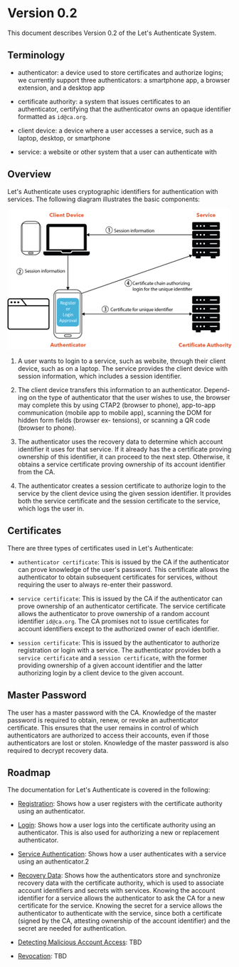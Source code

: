 # Version 0.2

This document describes Version 0.2 of the Let's Authenticate System.

## Terminology

- authenticator: a device used to store certificates and authorize logins; we
  currently support three authenticators: a smartphone app, a browser extension,
  and a desktop app

- certificate authority: a system that issues certificates to an authenticator,
  certifying that the authenticator owns an opaque identifier formatted as
  `id@ca.org`.

- client device: a device where a user accesses a service, such as a laptop,
  desktop, or smartphone

- service: a website or other system that a user can authenticate with

## Overview

Let's Authenticate uses cryptographic identifiers for authentication with
services. The following diagram illustrates the basic components:

![Let's Authenticate architecture](./images/letsauth-login-revised.png)

1. A user wants to login to a service, such as website, through their client
   device, such as on a laptop. The service provides the client device with
   session information, which includes a session identifier.

1. The client device transfers this information to an authenticator. Depend- ing
   on the type of authenticator that the user wishes to use, the browser may
   complete this by using CTAP2 (browser to phone), app-to-app communication
   (mobile app to mobile app), scanning the DOM for hidden form fields (browser
   ex- tensions), or scanning a QR code (browser to phone).

1. The authenticator uses the recovery data to determine which account
   identifier it uses for that service. If it already has the a certificate
   proving ownership of this identifier, it can proceed to the next step.
   Otherwise, it obtains a service certificate proving ownership of its account
   identifier from the CA.

1. The authenticator creates a session certificate to authorize login to the
   service by the client device using the given session identifier. It provides
   both the service certificate and the session certificate to the service,
   which logs the user in.

## Certificates

There are three types of certificates used in Let's Authenticate:

- `authenticator certificate`: This is issued by the CA if the authenticator can
  prove knowledge of the user's password. This certificate allows the
  authenticator to obtain subsequent certificates for services, without
  requiring the user to always re-enter their password.

- `service certificate`: This is issued by the CA if the authenticator can prove
  ownership of an authenticator certificate. The service certificate allows the
  authenticator to prove ownership of a random account identifier `id@ca.org`.
  The CA promises not to issue certificates for account identifiers except to
  the authorized owner of each identifier.

- `session certificate`: This is issued by the authenticator to authorize
  registration or login with a service. The authenticator provides both a
  `service certificate` and a `session certificate`, with the former providing
  ownership of a given account identifier and the latter authorizing login by a
  client device to the given account.

## Master Password

The user has a master password with the CA. Knowledge of the master password is
required to obtain, renew, or revoke an authenticator certificate. This ensures
that the user remains in control of which authenticators are authorized to
access their accounts, even if those authenticators are lost or stolen.
Knowledge of the master password is also required to decrypt recovery data.

## Roadmap

The documentation for Let's Authenticate is covered in the following:

- [Registration](./registration.md): Shows how a user registers with the
  certificate authority using an authenticator.

- [Login](./login.md): Shows how a user logs into the certificate authority
  using an authenticator. This is also used for authorizing a new or replacement
  authenticator.

- [Service Authentication](./serviceAuthentication.md): Shows how a user
  authenticates with a service using an authenticator.2

- [Recovery Data](./recoveryData.md): Shows how the authenticators store
  and synchronize recovery data with the certificate authority, which is used to
  associate account identifiers and secrets with services. Knowing the account
  identifier for a service allows the authenticator to ask the CA for a new
  certificate for the service. Knowing the secret for a service allows the
  authenticator to authenticate with the service, since both a certificate
  (signed by the CA, attesting ownership of the account identifier) and the
  secret are needed for authentication.

- [Detecting Malicious Account Access](./detectingMalicousAccess.md): TBD

- [Revocation](./revocation.md): TBD
